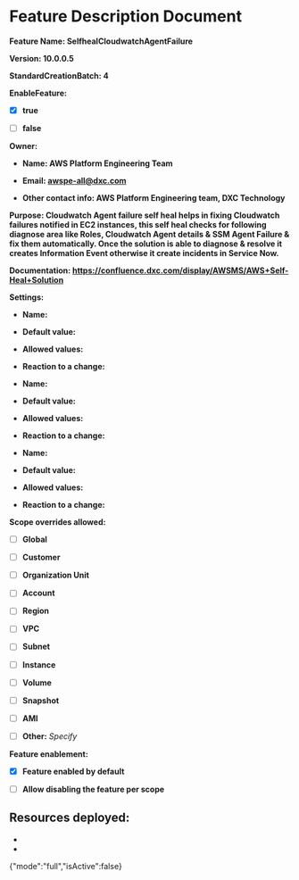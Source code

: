 # Feature Description Document

**Feature Name: SelfhealCloudwatchAgentFailure**

**Version: 10.0.0.5**

**StandardCreationBatch: 4**

**EnableFeature:**

- [X] **true**

- [ ] **false**

**Owner:**

- **Name: AWS Platform Engineering Team**

- **Email: awspe-all@dxc.com**

- **Other contact info: AWS Platform Engineering team, DXC Technology** 

**Purpose: Cloudwatch Agent failure self heal helps in fixing Cloudwatch failures notified in EC2 instances, this self heal checks for following diagnose area like Roles, Cloudwatch Agent details & SSM Agent Failure & fix them automatically. Once the solution is able to diagnose & resolve it creates Information Event otherwise it create incidents in Service Now.** 

**Documentation: https://confluence.dxc.com/display/AWSMS/AWS+Self-Heal+Solution** 

**Settings:**

  - **Name:**

  - **Default value:**

  - **Allowed values:**

  - **Reaction to a change:**


  - **Name:**

  - **Default value:**

  - **Allowed values:**

  - **Reaction to a change:**


  - **Name:**

  - **Default value:**

  - **Allowed values:**

  - **Reaction to a change:**

**Scope overrides allowed:** 

- [ ] **Global**

- [ ] **Customer**

- [ ] **Organization Unit**

- [ ] **Account**

- [ ] **Region**

- [ ] **VPC**

- [ ] **Subnet**

- [ ] **Instance**

- [ ] **Volume**

- [ ] **Snapshot**

- [ ] **AMI**

- [ ] **Other:** *Specify*

**Feature enablement:**

- [X] **Feature enabled by default**

- [ ] **Allow disabling the feature per scope**

**Resources deployed:**
-
-
- 
{"mode":"full","isActive":false}
